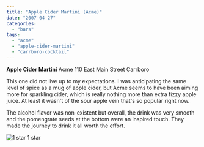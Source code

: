 ```yaml
---
title: "Apple Cider Martini (Acme)"
date: "2007-04-27"
categories:
  - "bars"
tags:
  - "acme"
  - "apple-cider-martini"
  - "carrboro-cocktail"
---
```


**Apple Cider Martini** Acme 110 East Main Street Carrboro

This one did not live up to my expectations. I was anticipating the same level of spice as a mug of apple cider, but Acme seems to have been aiming more for sparkling cider, which is really nothing more than extra fizzy apple juice. At least it wasn't of the sour apple vein that's so popular right now.

The alcohol flavor was non-existent but overall, the drink was very smooth and the pomengrate seeds at the bottom were an inspired touch. They made the journey to drink it all worth the effort.




<div class="caption">

![1 star](http://s3.amazonaws.com/thegourmez-wpmedia/2009/04/rating_olive1.gif "rating_olive1") 1 star</div>

